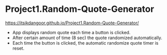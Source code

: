 # Project1.Random-Quote-Generator

https://itsikdangoor.github.io/Project1.Random-Quote-Generator/

- App displays random quote each time a button is clicked.
- After certain amount of time (8 sec) the quote randomized automatically.
- Each time the button is clicked, the automatic randomize quote timer is reset.
